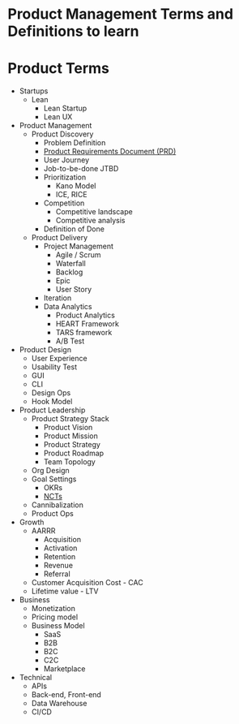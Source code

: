 # Product Management Terms and Definitions to learn

# Product Terms

- Startups
	- Lean
		- Lean Startup
		- Lean UX
- Product Management
	- Product Discovery
		- Problem Definition
		- [Product Requirements Document (PRD)](https://centroly.com/anthonytd/product-requirements-document-prd-templates-94oqx4yl76)
		- User Journey
		- Job-to-be-done JTBD
		- Prioritization
			- Kano Model
			- ICE, RICE
		- Competition
			- Competitive landscape
			- Competitive analysis
		- Definition of Done
	- Product Delivery
		- Project Management
			- Agile / Scrum
			- Waterfall
			- Backlog
			- Epic
			- User Story
		- Iteration
		- Data Analytics
			- Product Analytics
			- HEART Framework
			- TARS framework
			- A/B Test
- Product Design
	- User Experience
	- Usability Test
	- GUI
	- CLI
	- Design Ops
	- Hook Model
- Product Leadership
	- Product Strategy Stack
		- Product Vision
		- Product Mission
		- Product Strategy
		- Product Roadmap
		- Team Topology
	- Org Design
	- Goal Settings
		- OKRs
		- [NCTs](https://centroly.com/b/set-better-goals-with-ncts-not-okrs-reforge-gvr7wo0n65)
	- Cannibalization
	- Product Ops
- Growth
	- AARRR
		- Acquisition
		- Activation
		- Retention
		- Revenue
		- Referral
	- Customer Acquisition Cost - CAC
	- Lifetime value - LTV
- Business
	- Monetization
	- Pricing model
	- Business Model
		- SaaS
		- B2B
		- B2C
		- C2C
		- Marketplace
- Technical
	- APIs
	- Back-end, Front-end
	- Data Warehouse
	- CI/CD
